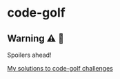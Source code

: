 # code-golf

## Warning :warning: :stop_sign:

Spoilers ahead!

[My solutions to code-golf challenges](https://code-golf.io/users/ashwinvis)
